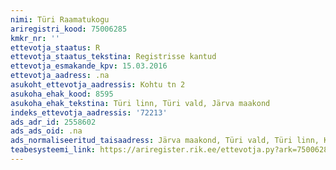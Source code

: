 ```yaml
---
nimi: Türi Raamatukogu
ariregistri_kood: 75006285
kmkr_nr: ''
ettevotja_staatus: R
ettevotja_staatus_tekstina: Registrisse kantud
ettevotja_esmakande_kpv: 15.03.2016
ettevotja_aadress: .na
asukoht_ettevotja_aadressis: Kohtu tn 2
asukoha_ehak_kood: 8595
asukoha_ehak_tekstina: Türi linn, Türi vald, Järva maakond
indeks_ettevotja_aadressis: '72213'
ads_adr_id: 2558602
ads_ads_oid: .na
ads_normaliseeritud_taisaadress: Järva maakond, Türi vald, Türi linn, Kohtu tn 2
teabesysteemi_link: https://ariregister.rik.ee/ettevotja.py?ark=75006285&ref=rekvisiidid
---
```

